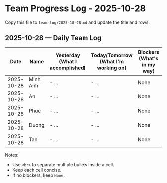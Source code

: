 # Team Progress Log - 2025-10-28

Copy this file to `team-log/2025-10-28.md` and update the title and rows.

## 2025-10-28 — Daily Team Log

| Date | Name | Yesterday (What I accomplished) | Today/Tomorrow (What I'm working on) | Blockers (What's in my way) |
|---|---|---|---|---|
| 2025-10-28 | Minh Anh | - ... | - ... | None |
| 2025-10-28 | An | - ... | - ... | None |
| 2025-10-28 | Phuc | - ... | - ... | None |
| 2025-10-28 | Duong | - ... | - ... | None |
| 2025-10-28 | Tan | - ... | - ... | None |

Notes:
- Use `<br>` to separate multiple bullets inside a cell.
- Keep each cell concise.
- If no blockers, keep `None`.